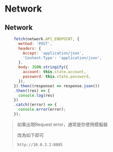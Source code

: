 # Network



## Network

```javascript
    fetch(network.API_ENDPOINT, {
      method: 'POST',
      headers: {
        Accept: 'application/json',
        'Content-Type': 'application/json',
      },
      body: JSON.stringify({
        account: this.state.account,
        password: this.state.password,
      }),
    }).then((response) => response.json())
    .then((res) => {
      console.log(res)
    })
    .catch((error) => {
      console.error(error);
    });
```

> 如果出現Request error，通常是你使用模擬器
>
> 改為如下即可
>
> ```text
> http://10.0.3.2:8085
> ```

